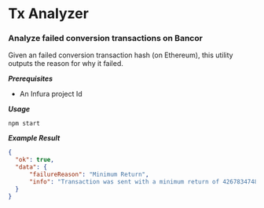 # Tx Analyzer
### Analyze failed conversion transactions on Bancor

Given an failed conversion transaction hash (on Ethereum), this utility outputs the reason for why it failed.

_**Prerequisites**_
* An Infura project Id

_**Usage**_
```
npm start
```


_**Example Result**_
```json
{
  "ok": true,
  "data": {
      "failureReason": "Minimum Return",
      "info": "Transaction was sent with a minimum return of 426783474837234940, but actual returned amount was 423861513563611120"
  }
}
```
